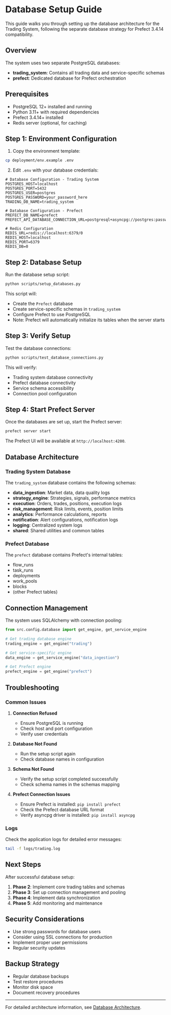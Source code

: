 # Database Setup Guide

This guide walks you through setting up the database architecture for the Trading System, following the separate database strategy for Prefect 3.4.14 compatibility.

## Overview

The system uses two separate PostgreSQL databases:
- **trading_system**: Contains all trading data and service-specific schemas
- **prefect**: Dedicated database for Prefect orchestration

## Prerequisites

- PostgreSQL 12+ installed and running
- Python 3.11+ with required dependencies
- Prefect 3.4.14+ installed
- Redis server (optional, for caching)

## Step 1: Environment Configuration

1. Copy the environment template:
```bash
cp deployment/env.example .env
```

2. Edit `.env` with your database credentials:
```env
# Database Configuration - Trading System
POSTGRES_HOST=localhost
POSTGRES_PORT=5432
POSTGRES_USER=postgres
POSTGRES_PASSWORD=your_password_here
TRADING_DB_NAME=trading_system

# Database Configuration - Prefect
PREFECT_DB_NAME=prefect
PREFECT_API_DATABASE_CONNECTION_URL=postgresql+asyncpg://postgres:password@localhost:5432/prefect

# Redis Configuration
REDIS_URL=redis://localhost:6379/0
REDIS_HOST=localhost
REDIS_PORT=6379
REDIS_DB=0
```

## Step 2: Database Setup

Run the database setup script:

```bash
python scripts/setup_databases.py
```

This script will:
- Create the `Prefect` database
- Create service-specific schemas in `trading_system`
- Configure Prefect to use PostgreSQL
- Note: Prefect will automatically initialize its tables when the server starts

## Step 3: Verify Setup

Test the database connections:

```bash
python scripts/test_database_connections.py
```

This will verify:
- Trading system database connectivity
- Prefect database connectivity
- Service schema accessibility
- Connection pool configuration

## Step 4: Start Prefect Server

Once the databases are set up, start the Prefect server:

```bash
prefect server start
```

The Prefect UI will be available at `http://localhost:4200`.

## Database Architecture

### Trading System Database

The `trading_system` database contains the following schemas:

- **data_ingestion**: Market data, data quality logs
- **strategy_engine**: Strategies, signals, performance metrics
- **execution**: Orders, trades, positions, execution logs
- **risk_management**: Risk limits, events, position limits
- **analytics**: Performance calculations, reports
- **notification**: Alert configurations, notification logs
- **logging**: Centralized system logs
- **shared**: Shared utilities and common tables

### Prefect Database

The `prefect` database contains Prefect's internal tables:
- flow_runs
- task_runs
- deployments
- work_pools
- blocks
- (other Prefect tables)

## Connection Management

The system uses SQLAlchemy with connection pooling:

```python
from src.config.database import get_engine, get_service_engine

# Get trading database engine
trading_engine = get_engine("trading")

# Get service-specific engine
data_engine = get_service_engine("data_ingestion")

# Get Prefect engine
prefect_engine = get_engine("prefect")
```

## Troubleshooting

### Common Issues

1. **Connection Refused**
   - Ensure PostgreSQL is running
   - Check host and port configuration
   - Verify user credentials

2. **Database Not Found**
   - Run the setup script again
   - Check database names in configuration

3. **Schema Not Found**
   - Verify the setup script completed successfully
   - Check schema names in the schemas mapping

4. **Prefect Connection Issues**
   - Ensure Prefect is installed: `pip install prefect`
   - Check the Prefect database URL format
   - Verify asyncpg driver is installed: `pip install asyncpg`

### Logs

Check the application logs for detailed error messages:
```bash
tail -f logs/trading.log
```

## Next Steps

After successful database setup:

1. **Phase 2**: Implement core trading tables and schemas
2. **Phase 3**: Set up connection management and pooling
3. **Phase 4**: Implement data synchronization
4. **Phase 5**: Add monitoring and maintenance

## Security Considerations

- Use strong passwords for database users
- Consider using SSL connections for production
- Implement proper user permissions
- Regular security updates

## Backup Strategy

- Regular database backups
- Test restore procedures
- Monitor disk space
- Document recovery procedures

---

For detailed architecture information, see [Database Architecture](database.md).
